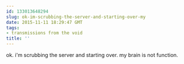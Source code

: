 ```yaml
---
id: 133013648294
slug: ok-im-scrubbing-the-server-and-starting-over-my
date: 2015-11-11 18:29:47 GMT
tags:
- transmissions from the void
title: ''
---
```

ok. i'm scrubbing the server and starting over. my brain is not function.